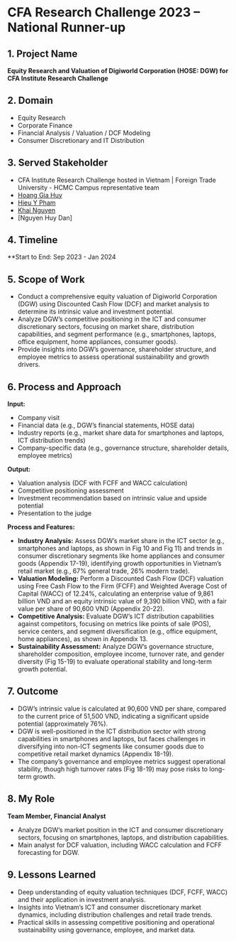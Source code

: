 # CFA Research Challenge 2023 – National Runner-up

## 1. Project Name

**Equity Research and Valuation of Digiworld Corporation (HOSE: DGW) for CFA Institute Research Challenge**

## 2. Domain
- Equity Research 
- Corporate Finance
- Financial Analysis / Valuation / DCF Modeling
- Consumer Discretionary and IT Distribution

## 3. Served Stakeholder

- CFA Institute Research Challenge hosted in Vietnam | Foreign Trade University - HCMC Campus representative team
- [Hoang Gia Huy](https://www.linkedin.com/in/giahuyhoang/)  
- [Hieu Y Pham](https://www.linkedin.com/in/hi%E1%BB%83u-%C3%BD-phan-353021202/)
- [Khai Nguyen](https://www.linkedin.com/in/nkhai05/)
- [Nguyen Huy Dan]
  
## 4. Timeline

**Start to End: Sep 2023 - Jan 2024

## 5. Scope of Work

- Conduct a comprehensive equity valuation of Digiworld Corporation (DGW) using Discounted Cash Flow (DCF) and market analysis to determine its intrinsic value and investment potential.
- Analyze DGW’s competitive positioning in the ICT and consumer discretionary sectors, focusing on market share, distribution capabilities, and segment performance (e.g., smartphones, laptops, office equipment, home appliances, consumer goods).
- Provide insights into DGW’s governance, shareholder structure, and employee metrics to assess operational sustainability and growth drivers.

## 6. Process and Approach

**Input:**
- Company visit
- Financial data (e.g., DGW’s financial statements, HOSE data)
- Industry reports (e.g., market share data for smartphones and laptops, ICT distribution trends)
- Company-specific data (e.g., governance structure, shareholder details, employee metrics)

**Output:**

- Valuation analysis (DCF with FCFF and WACC calculation)
- Competitive positioning assessment
- Investment recommendation based on intrinsic value and upside potential
- Presentation to the judge

**Process and Features:**

- **Industry Analysis:** Assess DGW’s market share in the ICT sector (e.g., smartphones and laptops, as shown in Fig 10 and Fig 11) and trends in consumer discretionary segments like home appliances and consumer goods (Appendix 17-19), identifying growth opportunities in Vietnam’s retail market (e.g., 67% general trade, 26% modern trade).
- **Valuation Modeling:** Perform a Discounted Cash Flow (DCF) valuation using Free Cash Flow to the Firm (FCFF) and Weighted Average Cost of Capital (WACC) of 12.24%, calculating an enterprise value of 9,861 billion VND and an equity intrinsic value of 9,390 billion VND, with a fair value per share of 90,600 VND (Appendix 20-22).
- **Competitive Analysis:** Evaluate DGW’s ICT distribution capabilities against competitors, focusing on metrics like points of sale (POS), service centers, and segment diversification (e.g., office equipment, home appliances), as shown in Appendix 13.
- **Sustainability Assessment:** Analyze DGW’s governance structure, shareholder composition, employee income, turnover rate, and gender diversity (Fig 15-19) to evaluate operational stability and long-term growth potential.

## 7. Outcome

- DGW’s intrinsic value is calculated at 90,600 VND per share, compared to the current price of 51,500 VND, indicating a significant upside potential (approximately 76%).
- DGW is well-positioned in the ICT distribution sector with strong capabilities in smartphones and laptops, but faces challenges in diversifying into non-ICT segments like consumer goods due to competitive retail market dynamics (Appendix 18-19).
- The company’s governance and employee metrics suggest operational stability, though high turnover rates (Fig 18-19) may pose risks to long-term growth.

## 8. My Role

**Team Member, Financial Analyst**

- Analyze DGW’s market position in the ICT and consumer discretionary sectors, focusing on smartphones, laptops, and distribution capabilities.
- Main analyst for DCF valuation, including WACC calculation and FCFF forecasting for DGW.

## 9. Lessons Learned

- Deep understanding of equity valuation techniques (DCF, FCFF, WACC) and their application in investment analysis.
- Insights into Vietnam’s ICT and consumer discretionary market dynamics, including distribution challenges and retail trade trends.
- Practical skills in assessing competitive positioning and operational sustainability using governance, employee, and market data.

